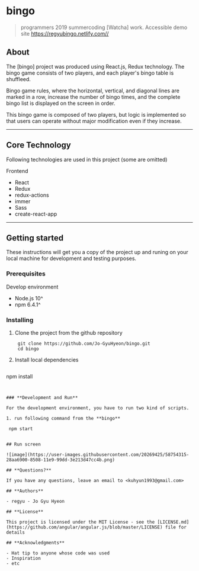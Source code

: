# bingo

> programmers 2019 summercoding [Watcha] work.
> Accessible demo site <https://regyubingo.netlify.com//>

## **About**

The [bingo] project was produced using React.js, Redux technology. The bingo game consists of two players, and each player's bingo table is shuffleed. 

Bingo game rules, where the horizontal, vertical, and diagonal lines are marked in a row, increase the number of bingo times, and the complete bingo list is displayed on the screen in order. 

This bingo game is composed of two players, but logic is implemented so that users can operate without major modification even if they increase.

---

## **Core Technology**

Following technologies are used in this project (some are omitted)

Frontend

- React
- Redux
- redux-actions
- immer
- Sass
- create-react-app

---

## **Getting started**

These instructions will get you a copy of the project up and runing on your local machine for development and testing purposes.

### **Prerequisites**

Develop environment

- Node.js 10^
- npm 6.4.1^

### **Installing**

1. Clone the project from the github repository

   ```
    git clone https://github.com/Jo-GyuHyeon/bingo.git
    cd bingo
   ```

2. Install local dependencies

   ```
npm install
   ```
   

### **Development and Run**

For the development environment, you have to run two kind of scripts.

1. run following command from the **bingo**

   ```
     npm start
   ```

## Run screen

![image](https://user-images.githubusercontent.com/20269425/58754315-28aa6900-8508-11e9-99dd-3e213d47cc4b.png)

## **Questions?**

If you have any questions, leave an email to <kuhyun1993@gmail.com>

## **Authors**

- regyu - Jo Gyu Hyeon

## **License**

This project is licensed under the MIT License - see the [LICENSE.md](https://github.com/angular/angular.js/blob/master/LICENSE) file for details

## **Acknowledgments**

- Hat tip to anyone whose code was used
- Inspiration
- etc
